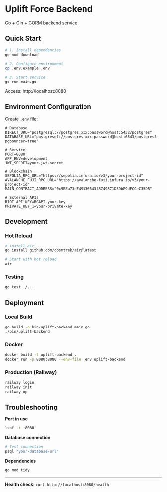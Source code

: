 # Uplift Force Backend

Go + Gin + GORM backend service

## Quick Start

```bash
# 1. Install dependencies
go mod download

# 2. Configure environment
cp .env.example .env

# 3. Start service
go run main.go
```

Access: http://localhost:8080

## Environment Configuration

Create `.env` file:
```env
# Database
DIRECT_URL="postgresql://postgres.xxx:password@host:5432/postgres"
DATABASE_URL="postgresql://postgres.xxx:password@host:6543/postgres?pgbouncer=true"

# Service
PORT=8080
APP_ENV=development
JWT_SECRET=your-jwt-secret

# Blockchain
SEPOLIA_RPC_URL="https://sepolia.infura.io/v3/your-project-id"
AVALANCHE_FUJI_RPC_URL="https://avalanche-fuji.infura.io/v3/your-project-id"
MAIN_CONTRACT_ADDRESS="0x9BEa73dE49536643f8749871D39bE9dFCCeC35D5"

# External APIs
RIOT_API_KEY=RGAPI-your-key
PRIVATE_KEY_1=your-private-key
```

## Development

### Hot Reload
```bash
# Install air
go install github.com/cosmtrek/air@latest

# Start with hot reload
air
```

### Testing
```bash
go test ./...
```

## Deployment

### Local Build
```bash
go build -o bin/uplift-backend main.go
./bin/uplift-backend
```

### Docker
```bash
docker build -t uplift-backend .
docker run -p 8080:8080 --env-file .env uplift-backend
```

### Production (Railway)
```bash
railway login
railway init
railway up
```

## Troubleshooting

**Port in use**
```bash
lsof -i :8080
```

**Database connection**
```bash
# Test connection
psql "your-database-url"
```

**Dependencies**
```bash
go mod tidy
```

---
**Health check**: `curl http://localhost:8080/health`
